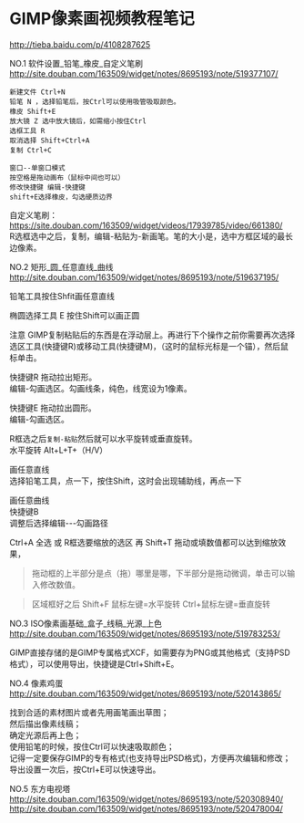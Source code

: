 # GIMP像素画视频教程笔记
<http://tieba.baidu.com/p/4108287625>

NO.1 软件设置_铅笔_橡皮_自定义笔刷 
<http://site.douban.com/163509/widget/notes/8695193/note/519377107/>

    新建文件 Ctrl+N
    铅笔 N ，选择铅笔后，按Ctrl可以使用吸管吸取颜色。
    橡皮 Shift+E
    放大镜 Z 选中放大镜后，如需缩小按住Ctrl
    选框工具 R
    取消选择 Shift+Ctrl+A
    复制 Ctrl+C

    窗口--单窗口模式
    按空格是拖动画布（鼠标中间也可以）
    修改快捷键 编辑-快捷键
    shift+E选择橡皮，勾选硬质边界

自定义笔刷：<https://site.douban.com/163509/widget/videos/17939785/video/661380/>  
R选框选中之后，复制，编辑-粘贴为-新画笔。笔的大小是，选中方框区域的最长边像素。

NO.2 矩形_圆_任意直线_曲线 
<http://site.douban.com/163509/widget/notes/8695193/note/519637195/>

铅笔工具按住Shfit画任意直线

椭圆选择工具 E 按住Shift可以画正圆

注意 GIMP复制粘贴后的东西是在浮动层上。再进行下个操作之前你需要再次选择选区工具(快捷键R)或移动工具(快捷键M)，（这时的鼠标光标是一个锚），然后鼠标单击。

快捷键R 拖动拉出矩形。  
编辑-勾画选区。勾画线条，纯色，线宽设为1像素。

快捷键E 拖动拉出圆形。  
编辑-勾画选区。

R框选之后`复制-粘贴`然后就可以水平旋转或垂直旋转。  
水平旋转 Alt+L+T+（H/V）

画任意直线  
选择铅笔工具，点一下，按住Shift，这时会出现辅助线，再点一下

画任意曲线  
快捷键B  
调整后选择编辑---勾画路径

Ctrl+A 全选 或 R框选要缩放的选区 再 Shift+T  拖动或填数值都可以达到缩放效果，

> 拖动框的上半部分是点（拖）哪里是哪，下半部分是拖动微调，单击可以输入修改数值。

> 区域框好之后 Shift+F 鼠标左键=水平旋转 Ctrl+鼠标左键=垂直旋转

NO.3 ISO像素画基础_盒子_线稿_光源_上色 
<http://site.douban.com/163509/widget/notes/8695193/note/519783253/>

GIMP直接存储的是GIMP专属格式XCF，如需要存为PNG或其他格式（支持PSD格式），可以使用导出，快捷键是Ctrl+Shift+E。

NO.4 像素鸡蛋 
<http://site.douban.com/163509/widget/notes/8695193/note/520143865/>

找到合适的素材图片或者先用画笔画出草图；  
然后描出像素线稿；  
确定光源后再上色；  
使用铅笔的时候，按住Ctrl可以快速吸取颜色；  
记得一定要保存GIMP的专有格式(也支持导出PSD格式)，方便再次编辑和修改；  
导出设置一次后，按Ctrl+E可以快速导出。

NO.5 东方电视塔 
<http://site.douban.com/163509/widget/notes/8695193/note/520308940/>
<http://site.douban.com/163509/widget/notes/8695193/note/520478004/>






